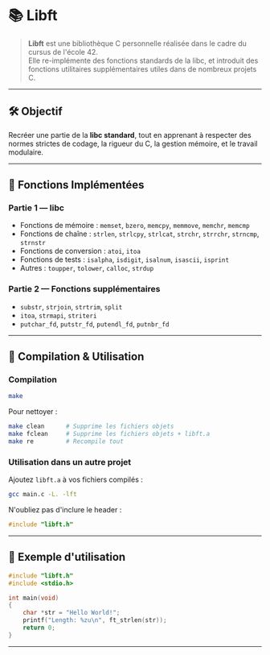 # 📚 Libft

> **Libft** est une bibliothèque C personnelle réalisée dans le cadre du cursus de l'école 42.  
> Elle re-implémente des fonctions standards de la libc, et introduit des fonctions utilitaires supplémentaires utiles dans de nombreux projets C.

---

## 🛠️ Objectif

Recréer une partie de la **libc standard**, tout en apprenant à respecter des normes strictes de codage, la rigueur du C, la gestion mémoire, et le travail modulaire.

---

## 🧩 Fonctions Implémentées

### Partie 1 — libc

- Fonctions de mémoire : `memset`, `bzero`, `memcpy`, `memmove`, `memchr`, `memcmp`
- Fonctions de chaîne : `strlen`, `strlcpy`, `strlcat`, `strchr`, `strrchr`, `strncmp`, `strnstr`
- Fonctions de conversion : `atoi`, `itoa`
- Fonctions de tests : `isalpha`, `isdigit`, `isalnum`, `isascii`, `isprint`
- Autres : `toupper`, `tolower`, `calloc`, `strdup`

### Partie 2 — Fonctions supplémentaires

- `substr`, `strjoin`, `strtrim`, `split`
- `itoa`, `strmapi`, `striteri`
- `putchar_fd`, `putstr_fd`, `putendl_fd`, `putnbr_fd`

---

## 🧪 Compilation & Utilisation

### Compilation

```bash
make
```

Pour nettoyer :

```bash
make clean      # Supprime les fichiers objets
make fclean     # Supprime les fichiers objets + libft.a
make re         # Recompile tout
```

### Utilisation dans un autre projet

Ajoutez `libft.a` à vos fichiers compilés :

```bash
gcc main.c -L. -lft
```

N'oubliez pas d'inclure le header :

```c
#include "libft.h"
```

---

## 🔎 Exemple d'utilisation

```c
#include "libft.h"
#include <stdio.h>

int main(void)
{
    char *str = "Hello World!";
    printf("Length: %zu\n", ft_strlen(str));
    return 0;
}
```

---

